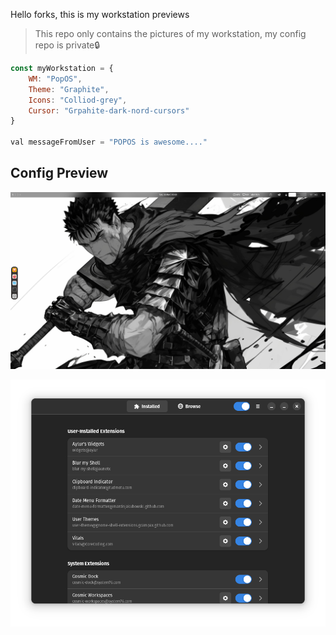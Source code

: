 
Hello forks, this is my workstation previews 
> This repo only contains the pictures of my workstation, my config repo is private🔒 

```javascript
const myWorkstation = {
    WM: "PopOS",
    Theme: "Graphite",
    Icons: "Colliod-grey",
    Cursor: "Grpahite-dark-nord-cursors"
}

val messageFromUser = "POPOS is awesome...."
```

## Config Preview
![home](./pics/home.png)

![Extension](./pics/extension.png)

